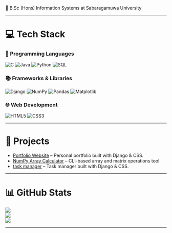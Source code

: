 
🌱 B.Sc (Hons) Information Systems at Sabaragamuwa University  

---

# 💻 Tech Stack

### 🧠 Programming Languages
![C](https://img.shields.io/badge/c-%2300599C.svg?style=for-the-badge&logo=c&logoColor=white)
![Java](https://img.shields.io/badge/java-%23ED8B00.svg?style=for-the-badge&logo=openjdk&logoColor=white)
![Python](https://img.shields.io/badge/python-3670A0?style=for-the-badge&logo=python&logoColor=ffdd54)
![SQL](https://img.shields.io/badge/sql-%2300C8FF.svg?style=for-the-badge&logo=sqlite&logoColor=white)

### 📚 Frameworks & Libraries
![Django](https://img.shields.io/badge/django-%23092E20.svg?style=for-the-badge&logo=django&logoColor=white)
![NumPy](https://img.shields.io/badge/numpy-%23013243.svg?style=for-the-badge&logo=numpy&logoColor=white)
![Pandas](https://img.shields.io/badge/pandas-%23150458.svg?style=for-the-badge&logo=pandas&logoColor=white)
![Matplotlib](https://img.shields.io/badge/matplotlib-%230A0A0A.svg?style=for-the-badge&logo=plotly&logoColor=white)

### 🌐 Web Development
![HTML5](https://img.shields.io/badge/html5-%23E34F26.svg?style=for-the-badge&logo=html5&logoColor=white)
![CSS3](https://img.shields.io/badge/css3-%231572B6.svg?style=for-the-badge&logo=css3&logoColor=white)

---

# 🚀 Projects
- [Portfolio Website](https://github.com/Banuka2540/Django-portfolio) – Personal portfolio built with Django & CSS.
- [NumPy Array Calculator](https://github.com/Banuka2540/Matrix_Calculator) – CLI-based array and matrix operations tool.
- [task manager](https://github.com/Banuka2540/tasksmanager) – Task manager built with Django & CSS.

---

# 📊 GitHub Stats
![](https://github-readme-stats.vercel.app/api?username=Banuka2540&theme=dark&hide_border=false&include_all_commits=false&count_private=false)<br/>
![](https://github-readme-streak-stats.herokuapp.com/?user=Banuka2540&theme=dark&hide_border=false)<br/>
![](https://github-readme-stats.vercel.app/api/top-langs/?username=Banuka2540&theme=dark&hide_border=false&include_all_commits=false&count_private=false&layout=compact)

---
